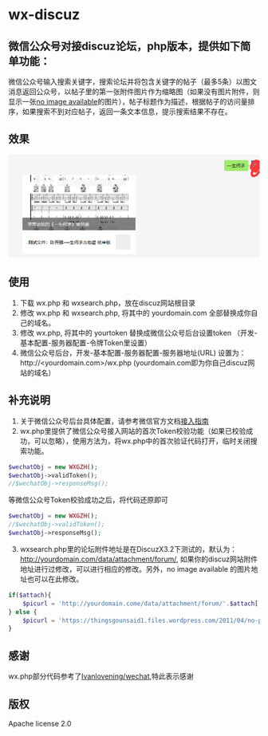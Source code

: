 # wx-discuz
## 微信公众号对接discuz论坛，php版本，提供如下简单功能：
微信公众号输入搜索关键字，搜索论坛并将包含关键字的帖子（最多5条）以图文消息返回公众号，以帖子里的第一张附件图片作为缩略图（如果没有图片附件，则显示一张[no image available](https://thingsgounsaid1.files.wordpress.com/2011/04/no-pic.jpg)的图片），帖子标题作为描述，根据帖子的访问量排序，如果搜索不到对应帖子，返回一条文本信息，提示搜索结果不存在。

## 效果
![alt text](./images/wx-discuz.png)

## 使用
1. 下载 wx.php 和 wxsearch.php，放在discuz网站根目录
2. 修改 wx.php 和 wxsearch.php, 将其中的 yourdomain.com 全部替换成你自己的域名。
3. 修改 wx.php, 将其中的 yourtoken 替换成微信公众号后台设置token （开发-基本配置-服务器配置-令牌Token里设置）
4. 微信公众号后台，开发-基本配置-服务器配置-服务器地址(URL) 设置为：http://<yourdomain.com>/wx.php (yourdomain.com即为你自己discuz网站的域名）

## 补充说明
1. 关于微信公众号后台具体配置，请参考微信官方文档[接入指南](https://mp.weixin.qq.com/wiki?t=resource/res_main&id=mp1421135319)
2. wx.php里提供了微信公众号接入网站的首次Token校验功能（如果已校验成功，可以忽略），使用方法为，将wx.php中的首次验证代码打开，临时关闭搜索功能。
```php
$wechatObj = new WXGZH();
$wechatObj->validToken();
//$wechatObj->responseMsg();
```
等微信公众号Token校验成功之后，将代码还原即可
```php
$wechatObj = new WXGZH();
//$wechatObj->validToken();
$wechatObj->responseMsg();
```

3. wxsearch.php里的论坛附件地址是在DiscuzX3.2下测试的，默认为：http://yourdomain.com/data/attachment/forum/, 如果你的discuz网站附件地址进行过修改，可以进行相应的修改。另外，no image available 的图片地址也可以在此修改。
```php
if($attach){
    $picurl = 'http://yourdomain.come/data/attachment/forum/'.$attach['attachment']; //在此处修改你的网站附件地址
} else {
    $picurl = 'https://thingsgounsaid1.files.wordpress.com/2011/04/no-pic.jpg';  //在此修改no image available 的图片地址
}
```
## 感谢
wx.php部分代码参考了[Ivanlovening/wechat](https://github.com/Ivanlovening/wechat),特此表示感谢

## 版权
Apache license 2.0
